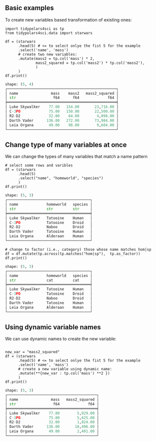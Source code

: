 ## Basic examples

To create new variables based transformation of existing ones:

``` {.python exports="both" results="output code" tangle="02-mutate.py" cache="yes" noweb="no" session="*Python-Org*"}
import tidypolars4sci as tp
from tidypolars4sci.data import starwars

df = (starwars
      .head(5) # <= to select onlye the fist 5 for the example
      .select('name', 'mass')
      # create two new variables:
      .mutate(mass2 = tp.col('mass') * 2,
              mass2_squared = tp.col('mass2') * tp.col('mass2'),
              )
      )
df.print()
```

``` python
shape: (5, 4)
┌──────────────────────────────────────────────────┐
│ name               mass    mass2   mass2_squared │
│ str                 f64      f64             f64 │
╞══════════════════════════════════════════════════╡
│ Luke Skywalker    77.00   154.00       23,716.00 │
│ C-3PO             75.00   150.00       22,500.00 │
│ R2-D2             32.00    64.00        4,096.00 │
│ Darth Vader      136.00   272.00       73,984.00 │
│ Leia Organa       49.00    98.00        9,604.00 │
└──────────────────────────────────────────────────┘
```

## Change type of many variables at once

We can change the types of many variables that match a name pattern

``` {.python exports="both" results="output code" tangle="02-mutate.py" cache="yes" noweb="no" session="*Python-Org*"}
# select some rows and varibles
df = (starwars
      .head(5) 
      .select("name", "homeworld", "species")
      )
df.print()

```

``` python
shape: (5, 3)
┌──────────────────────────────────────┐
│ name             homeworld   species │
│ str              str         str     │
╞══════════════════════════════════════╡
│ Luke Skywalker   Tatooine    Human   │
│ C-3PO            Tatooine    Droid   │
│ R2-D2            Naboo       Droid   │
│ Darth Vader      Tatooine    Human   │
│ Leia Organa      Alderaan    Human   │
└──────────────────────────────────────┘
```

``` {.python exports="both" results="output code" tangle="02-mutate.py" cache="yes" noweb="no" session="*Python-Org*"}
# change to factor (i.e., category) those whose name matches hom|sp
df = df.mutate(tp.across(tp.matches("hom|sp"),  tp.as_factor))
df.print()

```

``` python
shape: (5, 3)
┌──────────────────────────────────────┐
│ name             homeworld   species │
│ str              cat         cat     │
╞══════════════════════════════════════╡
│ Luke Skywalker   Tatooine    Human   │
│ C-3PO            Tatooine    Droid   │
│ R2-D2            Naboo       Droid   │
│ Darth Vader      Tatooine    Human   │
│ Leia Organa      Alderaan    Human   │
└──────────────────────────────────────┘
```

## Using dynamic variable names

We can use dynamic names to create the new variable:

``` {.python exports="both" results="output code" tangle="02-mutate.py" cache="yes" noweb="no" session="*Python-Org*"}

new_var = "mass2_squared"
df = (starwars
      .head(5) # <= to select onlye the fist 5 for the example
      .select('name', 'mass')
      # create a new variable using dynamic name:
      .mutate(**{new_var : tp.col('mass') **2 })
      )
df.print()
```

``` python
shape: (5, 3)
┌─────────────────────────────────────────┐
│ name               mass   mass2_squared │
│ str                 f64             f64 │
╞═════════════════════════════════════════╡
│ Luke Skywalker    77.00        5,929.00 │
│ C-3PO             75.00        5,625.00 │
│ R2-D2             32.00        1,024.00 │
│ Darth Vader      136.00       18,496.00 │
│ Leia Organa       49.00        2,401.00 │
└─────────────────────────────────────────┘
```
